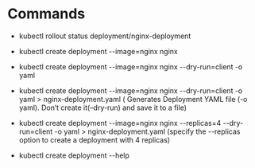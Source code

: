 # Commands

- kubectl rollout status deployment/nginx-deployment <br />
- kubectl create deployment --image=nginx nginx  <br />
- kubectl create deployment --image=nginx nginx --dry-run=client -o yaml <br />
- kubectl create deployment --image=nginx nginx --dry-run=client -o yaml > nginx-deployment.yaml  ( Generates Deployment YAML file (-o yaml). Don’t create it(–dry-run) and save it to a file) <br /> 

- kubectl create deployment --image=nginx nginx --replicas=4 --dry-run=client -o yaml > nginx-deployment.yaml (specify the --replicas option to create a deployment with 4 replicas) <br /> 

- kubectl create deployment --help
